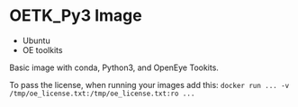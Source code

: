 # OETK_Py3 Image
* Ubuntu
* OE toolkits

Basic image with conda, Python3, and OpenEye Tookits.

To pass the license, when running your images add this:
`docker run ... -v /tmp/oe_license.txt:/tmp/oe_license.txt:ro ...`

